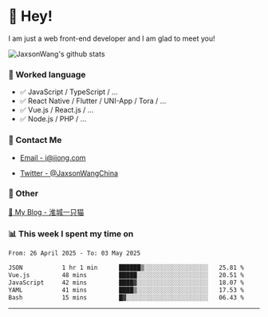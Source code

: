 # 👋 Hey!

I am just a web front-end developer and I am glad to meet you!

![JaxsonWang's github stats](https://github-readme-stats.vercel.app/api?username=JaxsonWang&&show_icons=true&&title_color=1abc9c&&icon_color=1abc9c)


### 📝 Worked language

- ✅ JavaScript / TypeScript / ...
- ✅ React Native / Flutter / UNI-App / Tora / ...
- ✅ Vue.js / React.js / ...
- ✅ Node.js / PHP / ...

### 📮 Contact Me

- [Email - i@iiong.com](mailto:i@iiong.com)

- [Twitter - @JaxsonWangChina](https://twitter.com/JaxsonWangChina)

### 🤪 Other

[📌 My Blog - 淮城一只猫](https://iiong.com)

### 📊 This week I spent my time on

<!--START_SECTION:waka-->

```txt
From: 26 April 2025 - To: 03 May 2025

JSON           1 hr 1 min      ██████▒░░░░░░░░░░░░░░░░░░   25.81 %
Vue.js         48 mins         █████░░░░░░░░░░░░░░░░░░░░   20.51 %
JavaScript     42 mins         ████▓░░░░░░░░░░░░░░░░░░░░   18.07 %
YAML           41 mins         ████▒░░░░░░░░░░░░░░░░░░░░   17.53 %
Bash           15 mins         █▓░░░░░░░░░░░░░░░░░░░░░░░   06.43 %
```

<!--END_SECTION:waka-->

---
